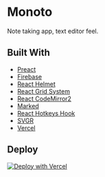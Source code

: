 # Monoto

Note taking app, text editor feel.

## Built With

* [Preact](https://preactjs.com/)
* [Firebase](https://firebase.google.com/)
* [React Helmet](https://github.com/nfl/react-helmet)
* [React Grid System](https://github.com/sealninja/react-grid-system)
* [React CodeMirror2](https://github.com/scniro/react-codemirror2)
* [Marked](https://github.com/markedjs/marked)
* [React Hotkeys Hook](https://github.com/JohannesKlauss/react-hotkeys-hook)
* [SVGR](https://react-svgr.com/)
* [Vercel](https://vercel.com/)

## Deploy

[![Deploy with Vercel](https://vercel.com/button)](https://vercel.com/new/git/external?repository-url=https%3A%2F%2Fgithub.com%2Fkiloev%2Fmonoto&env=FIREBASE_API_KEY,FIREBASE_APP_ID,FIREBASE_AUTH_DOMAIN,FIREBASE_DATABASE_URL,FIREBASE_PROJECT_ID,FIREBASE_STORAGE_BUCKET,FIREBASE_MEASUREMENT_ID,FIREBASE_MESSAGING_SENDER_ID&envDescription=The%20values%20of%20your%20Firebase%20config%20object.&envLink=https%3A%2F%2Ffirebase.google.com%2Fdocs%2Fweb%2Fsetup&project-name=monoto&repo-name=monoto&demo-title=Monoto&demo-description=Note%20taking%20app%2C%20text%20editor%20feel&demo-url=https%3A%2F%2Fmonoto.app&demo-image=https%3A%2F%2Fmonoto.app%2Fassets%2Ficons%2Fandroid-chrome-512x512.png)
